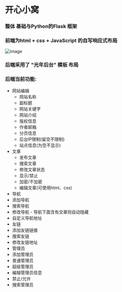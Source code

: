 # 开心小窝
###  整体 基础与Python的Flask 框架
###  前端为html + css + JavaScript 的自写响应式布局
  ![image](https://user-images.githubusercontent.com/48399057/147403860-2c261acc-ed28-4a7f-b1a6-1cd38c30b978.png)

  
###  后端采用了 "光年后台" 模板 布局 

### 后端当前功能:
- 网站编辑
  - 网站名称
  - 副标题
  - 网站关键字
  - 网站介绍
  - 版权信息
  - 作者邮箱
  - 分页信息
  - 后台IP限制(留空不限制)
  - 站点信息(为空不显示)
- 文章
  - 发布文章
  - 搜索文章
  - 修改文章状态
   - 显示/禁止
   - 加密/不加密
  - 编辑文章(可使用html、css)
 -  导航
   - 添加导航
   - 搜索导航
   - 修改导航
    - 导航下面含有文章则自动隐藏
   - 自定义导航地址
-  友链
  - 添加友链链接
  - 搜索友链
  - 修改友链地址 
- 管理员
 - 添加管理员
  - 普通管理员
  - 超级管理员
 - 编辑管理员信息
  - 禁止/允许
 - 搜索管理员
